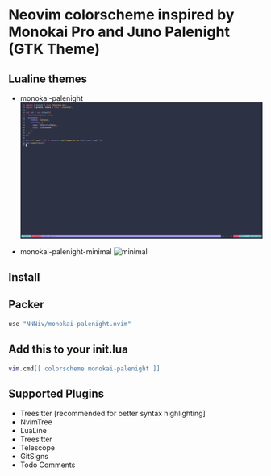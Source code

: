 # Neovim colorscheme inspired by Monokai Pro and Juno Palenight (GTK Theme)

## Lualine themes
* monokai-palenight
![default](https://raw.githubusercontent.com/NNNiv/images/main/lualine_normal.png)

* monokai-palenight-minimal
![minimal](https://raw.githubusercontent.com/NNNiv/images/main/lualine_minimal)

## Install

## Packer
```lua
use "NNNiv/monokai-palenight.nvim"
```
## Add this to your init.lua
```lua
vim.cmd[[ colorscheme monokai-palenight ]]
``` 




## Supported Plugins
* Treesitter [recommended for better syntax highlighting]
* NvimTree
* LuaLine
* Treesitter
* Telescope
* GitSigns
* Todo Comments
